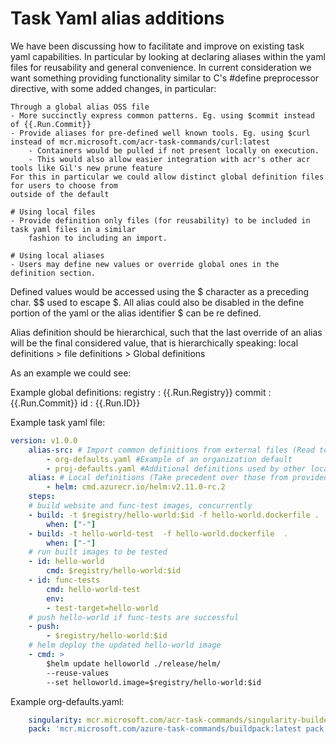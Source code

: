 
# Task Yaml alias additions

We have been discussing how to facilitate and improve on existing task yaml capabilities. In particular by
looking at declaring aliases within the yaml files for reusability and general convenience. In current
consideration we want something providing functionality similar to C's #define preprocessor directive,
with some added changes, in particular:

    Through a global alias OSS file
    - More succinctly express common patterns. Eg. using $commit instead of {{.Run.Commit}}
    - Provide aliases for pre-defined well known tools. Eg. using $curl instead of mcr.microsoft.com/acr-task-commands/curl:latest
        - Containers would be pulled if not present locally on execution.
        - This would also allow easier integration with acr's other acr tools like Gil's new prune feature
    For this in particular we could allow distinct global definition files for users to choose from 
    outside of the default 

    # Using local files 
    - Provide definition only files (for reusability) to be included in task yaml files in a similar
        fashion to including an import.
    
    # Using local aliases
    - Users may define new values or override global ones in the definition section.

Defined values would be accessed using the $ character as a preceding char. $$ used to escape $.
All alias could also be disabled in the define portion of the yaml or the alias identifier $
can be re defined.

Alias definition should be hierarchical, such that the last override of an alias will be the final 
considered value, that is hierarchically speaking:
    local definitions > file definitions > Global definitions

As an example we could see:

Example global definitions:
    registry : {{.Run.Registry}}
    commit : {{.Run.Commit}}
    id : {{.Run.ID}}

Example task yaml file:
```yaml
version: v1.0.0
    alias-src: # Import common definitions from external files (Read top down, further down indicates higher precedence)
        - org-defaults.yaml #Example of an organization default
        - proj-defaults.yaml #Additional definitions used by other local projects
    alias: # Local definitions (Take precedent over those from provided files) 
        - helm: cmd.azurecr.io/helm:v2.11.0-rc.2
    steps:
    # build website and func-test images, concurrently
    - build: -t $registry/hello-world:$id -f hello-world.dockerfile .
        when: ["-"]
    - build: -t hello-world-test  -f hello-world.dockerfile  .
        when: ["-"]
    # run built images to be tested
    - id: hello-world
        cmd: $registry/hello-world:$id
    - id: func-tests
        cmd: hello-world-test
        env:
        - test-target=hello-world
    # push hello-world if func-tests are successful  
    - push: 
        - $registry/hello-world:$id
    # helm deploy the updated hello-world image
    - cmd: >
        $helm update helloworld ./release/helm/ 
        --reuse-values 
        --set helloworld.image=$registry/hello-world:$id

```

Example org-defaults.yaml:
```yaml
    singularity: mcr.microsoft.com/acr-task-commands/singularity-builder:3.3
    pack: 'mcr.microsoft.com/azure-task-commands/buildpack:latest pack'
```